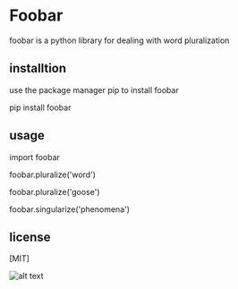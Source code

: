 # Foobar

foobar is a python library for dealing with word pluralization

## installtion

use the package manager pip to install foobar

pip install foobar

## usage

import foobar

foobar.pluralize('word')

foobar.pluralize('goose')

foobar.singularize('phenomena')

## license

[MIT]

![alt text](https://www.google.com/url?sa=i&url=https%3A%2F%2Fgithub.com%2Ftopics%2Fangular&psig=AOvVaw3nSi3hwoZkCqTLv86lNxeV&ust=1612913368376000&source=images&cd=vfe&ved=0CAIQjRxqFwoTCMDnqdW42-4CFQAAAAAdAAAAABAK)

